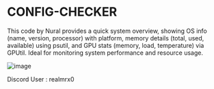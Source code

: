 # CONFIG-CHECKER
This code by Nural provides a quick system overview, showing OS info (name, version, processor) with platform, memory details (total, used, available) using psutil, and GPU stats (memory, load, temperature) via GPUtil. Ideal for monitoring system performance and resource usage.

![image](https://github.com/user-attachments/assets/775ad305-9714-4e79-8f89-6de86ce212d6)



Discord User : realmrx0
